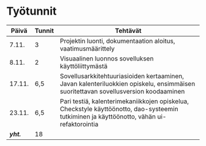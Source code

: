 # Työtunnit

Päivä | Tunnit | Tehtävät
----- | ------ | --------
7.11. | 3 | Projektin luonti, dokumentaation aloitus, vaatimusmäärittely
8.11. | 2 | Visuaalinen luonnos sovelluksen käyttöliittymästä
17.11. | 6,5 | Sovellusarkkitehtuuriasioiden kertaaminen, Javan kalenteriluokkien opiskelu, ensimmäisen suoritettavan sovellusversion koodaaminen
23.11. | 6,5 | Pari testiä, kalenterimekaniikkojen opiskelua, Checkstyle käyttöönotto, dao-systeemin tutkiminen ja käyttöönotto, vähän ui-refaktorointia
**_yht._** | 18 |  
